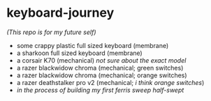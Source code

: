 # keyboard-journey
*(This repo is for my future self)*
- some crappy plastic full sized keyboard (membrane)
- a sharkoon full sized keyboard (membrane)
- a corsair K70 (mechanical) *not sure about the exact model*
- a razer blackwidow chroma (mechanical; green switches)
- a razer blackwidow chroma (mechanical; orange switches)
- a razer deathstalker pro v2 (mechanical; *i think orange switches*)
- *in the process of building my first ferris sweep half-swept*
